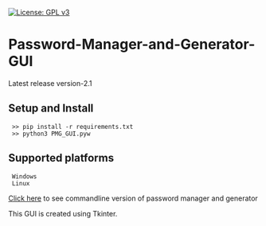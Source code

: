 [![License: GPL v3](https://img.shields.io/badge/License-GPLv3-blue.svg)](https://www.gnu.org/licenses/gpl-3.0)

# Password-Manager-and-Generator-GUI

Latest release version-2.1


## Setup and Install
     >> pip install -r requirements.txt
     >> python3 PMG_GUI.pyw

## Supported platforms
     Windows
     Linux
     
[Click here](https://github.com/gowtham758550/password-generator-and-manager) to see commandline version of password manager and generator
     
This GUI is created using Tkinter. 
